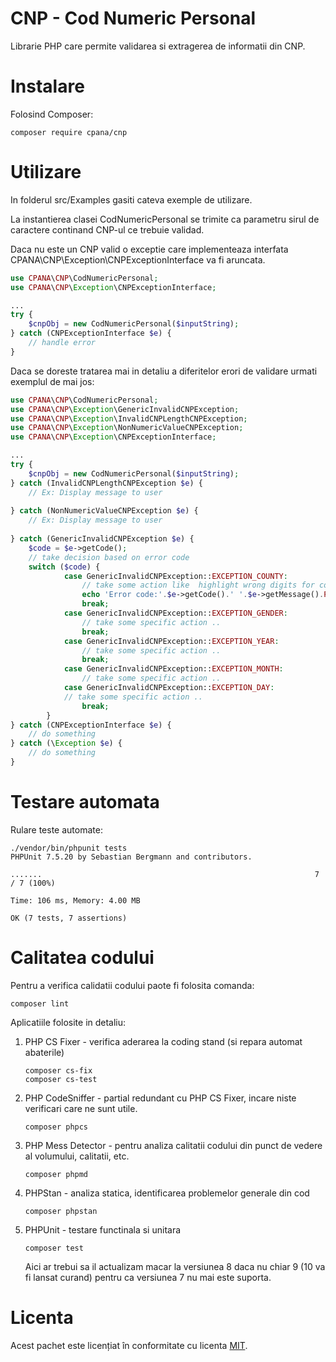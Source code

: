 # CNP - Cod Numeric Personal


Librarie PHP care permite validarea si extragerea de informatii din CNP.


# Instalare

Folosind Composer:

```
composer require cpana/cnp
```

# Utilizare

In folderul src/Examples gasiti cateva exemple de utilizare.

La instantierea clasei CodNumericPersonal se trimite ca parametru sirul de caractere continand CNP-ul ce trebuie validad.

Daca nu este un CNP valid o exceptie care implementeaza interfata CPANA\CNP\Exception\CNPExceptionInterface va fi aruncata.
```php
use CPANA\CNP\CodNumericPersonal;
use CPANA\CNP\Exception\CNPExceptionInterface;

...
try {
    $cnpObj = new CodNumericPersonal($inputString);
} catch (CNPExceptionInterface $e) {
    // handle error
} 

```
Daca se doreste tratarea mai in detaliu a diferitelor erori de validare urmati exemplul de mai jos:  

```php
use CPANA\CNP\CodNumericPersonal;
use CPANA\CNP\Exception\GenericInvalidCNPException;
use CPANA\CNP\Exception\InvalidCNPLengthCNPException;
use CPANA\CNP\Exception\NonNumericValueCNPException;
use CPANA\CNP\Exception\CNPExceptionInterface;

...
try {
    $cnpObj = new CodNumericPersonal($inputString);
} catch (InvalidCNPLengthCNPException $e) {
    // Ex: Display message to user
    
} catch (NonNumericValueCNPException $e) {
    // Ex: Display message to user
    
} catch (GenericInvalidCNPException $e) {
    $code = $e->getCode();
    // take decision based on error code
    switch ($code) {
            case GenericInvalidCNPException::EXCEPTION_COUNTY:
                // take some action like  highlight wrong digits for country JJ
                echo 'Error code:'.$e->getCode().' '.$e->getMessage().PHP_EOL;
                break;
            case GenericInvalidCNPException::EXCEPTION_GENDER:
                // take some specific action ..
                break;
            case GenericInvalidCNPException::EXCEPTION_YEAR:
                // take some specific action ..
                break;
            case GenericInvalidCNPException::EXCEPTION_MONTH:
                // take some specific action ..
            case GenericInvalidCNPException::EXCEPTION_DAY:
            // take some specific action ..
                break;
        }
} catch (CNPExceptionInterface $e) {
    // do something
} catch (\Exception $e) {
    // do something
}

```

# Testare automata

Rulare teste automate:
```
./vendor/bin/phpunit tests
PHPUnit 7.5.20 by Sebastian Bergmann and contributors.

.......                                                             7 / 7 (100%)

Time: 106 ms, Memory: 4.00 MB

OK (7 tests, 7 assertions)

```

# Calitatea codului

Pentru a verifica calidatii codului paote fi folosita comanda:
```
composer lint
```

Aplicatiile folosite in detaliu:
1. PHP CS Fixer - verifica aderarea la coding stand (si repara automat abaterile)
    ```
    composer cs-fix
    composer cs-test
    ```
1. PHP CodeSniffer - partial redundant cu PHP CS Fixer, incare niste verificari care ne sunt utile.
    ```
    composer phpcs
    ```
1. PHP Mess Detector - pentru analiza calitatii codului din punct de vedere al volumului, calitatii, etc.
    ```
    composer phpmd
    ```
1. PHPStan - analiza statica, identificarea problemelor generale din cod
    ```
    composer phpstan
    ```
1. PHPUnit - testare functinala si unitara
    ```
    composer test
    ```
    Aici ar trebui sa il actualizam macar la versiunea 8 daca nu chiar 9 (10 va fi lansat curand) pentru ca versiunea 7 nu mai este suporta.

# Licenta
Acest pachet este licențiat în conformitate cu licenta [MIT](http://opensource.org/licenses/MIT).
